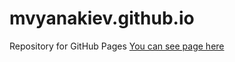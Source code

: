 # mvyanakiev.github.io  
Repository for GitHub Pages
[You can see page here](https://mvyanakiev.github.io "Milko Yanakiev QA Resume")
